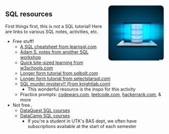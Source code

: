 <p align="right">
  <img src="../www/md_imgs/database-laptop.png" width="35%" style = "border-radius:10px" align="right">
</p>

## SQL resources

First things first, this is not a SQL tutorial! Here are links to various SQL notes, activities, etc.


* Free stuff!
  * [A SQL cheatsheet from learnsql.com](https://learnsql.com/blog/sql-basics-cheat-sheet/sql-basics-cheat-sheet-a4.pdf)
  * [Adam S. notes from another SQL workshop](https://drive.google.com/file/d/1JxDmLWsSaiGeqZd8sgz_FcfeWjNIeFbg/view)
  * [Quick bite-sized learning from w3schools.com](https://www.w3schools.com/sql/)
  * [Longer form tutorial from sqlbolt.com](https://sqlbolt.com/)
  * [Longer form tutorial from selectstarsql.com](https://selectstarsql.com/)
  * [SQL murder mystery!! (from knightlab.com)](https://mystery.knightlab.com/)
    * This wonderful resource is the inspo for this activity
  * Practice prompts: [codewars.com](codewars.com), [leetcode.com](leetcode.com), [hackerrank.com](hackerrank.com), & more
* Not free..
  * [DataQuest SQL courses](https://www.dataquest.io/path/sql-skills/)
  * [DataCamp SQL courses](datacamp.com/learn/sql)
    * If you're a student in UTK's BAS dept, we often have subscriptions available at the start of each semester